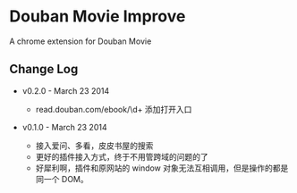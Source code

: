 # Douban Movie Improve

A chrome extension for Douban Movie

## Change Log

- v0.2.0 - March 23 2014
    - read.douban.com/ebook/\d+ 添加打开入口

- v0.1.0 - March 23 2014
    - 接入爱问、多看，皮皮书屋的搜索
    - 更好的插件接入方式，终于不用管跨域的问题的了
    - 好犀利啊，插件和原网站的 window 对象无法互相调用，但是操作的都是同一个 DOM。
